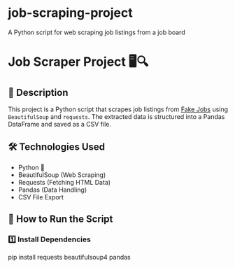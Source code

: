 # job-scraping-project
A Python script for web scraping job listings from a job board

# Job Scraper Project 🖥️🔍

## 📌 Description
This project is a Python script that scrapes job listings from [Fake Jobs](https://realpython.github.io/fake-jobs/) using `BeautifulSoup` and `requests`. The extracted data is structured into a Pandas DataFrame and saved as a CSV file.

## 🛠️ Technologies Used
- Python 🐍
- BeautifulSoup (Web Scraping)
- Requests (Fetching HTML Data)
- Pandas (Data Handling)
- CSV File Export

## 🚀 How to Run the Script
### **1️⃣ Install Dependencies**
pip install requests beautifulsoup4 pandas
